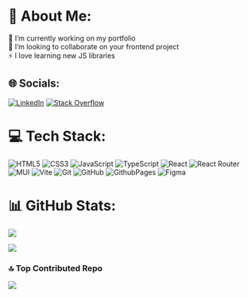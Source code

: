 <!---
NikAfz/NikAfz is a ✨ special ✨ repository because its `README.md` (this file) appears on your GitHub profile.
You can click the Preview link to take a look at your changes.
--->

# 💫 About Me:
👤 I’m currently working on my portfolio<br>🤝 I’m looking to collaborate on your frontend project<br>⚡ I love learning new JS libraries 


## 🌐 Socials:
[![LinkedIn](https://img.shields.io/badge/LinkedIn-%230077B5.svg?logo=linkedin&logoColor=white)](https://linkedin.com/in/nik-afz) [![Stack Overflow](https://img.shields.io/badge/-Stackoverflow-FE7A16?logo=stack-overflow&logoColor=white)](https://stackoverflow.com/users/22987908) 

# 💻 Tech Stack:
![HTML5](https://img.shields.io/badge/html5-%23E34F26.svg?style=for-the-badge&logo=html5&logoColor=white) 
![CSS3](https://img.shields.io/badge/css3-%231572B6.svg?style=for-the-badge&logo=css3&logoColor=white) 
![JavaScript](https://img.shields.io/badge/javascript-%23323330.svg?style=for-the-badge&logo=javascript&logoColor=%23F7DF1E)
![TypeScript](https://img.shields.io/badge/typescript-%23007ACC.svg?style=for-the-badge&logo=typescript&logoColor=white) 
![React](https://img.shields.io/badge/react-%2320232a.svg?style=for-the-badge&logo=react&logoColor=%2361DAFB) 
![React Router](https://img.shields.io/badge/React_Router-CA4245?style=for-the-badge&logo=react-router&logoColor=white) 
![MUI](https://img.shields.io/badge/MUI-%230081CB.svg?style=for-the-badge&logo=mui&logoColor=white) 
![Vite](https://img.shields.io/badge/vite-%23646CFF.svg?style=for-the-badge&logo=vite&logoColor=white) 
![Git](https://img.shields.io/badge/git-%23F05033.svg?style=for-the-badge&logo=git&logoColor=white) 
![GitHub](https://img.shields.io/badge/github-%23121011.svg?style=for-the-badge&logo=github&logoColor=white) 
![GithubPages](https://img.shields.io/badge/github%20pages-121013?style=for-the-badge&logo=github&logoColor=white) 
![Figma](https://img.shields.io/badge/figma-%23F24E1E.svg?style=for-the-badge&logo=figma&logoColor=white) 
# 📊 GitHub Stats:
![](https://github-readme-stats.vercel.app/api?username=NikAfz&theme=tokyonight&hide_border=true&include_all_commits=false&count_private=false)<br/>

![](https://github-readme-stats.vercel.app/api/top-langs/?username=NikAfz&theme=tokyonight&hide_border=true&include_all_commits=false&count_private=false&layout=compact)
<!---
### ✍️ Random Dev Quote
![](https://quotes-github-readme.vercel.app/api?type=vetical&theme=tokyonight)
--->
### 🔝 Top Contributed Repo
![](https://github-contributor-stats.vercel.app/api?username=NikAfz&limit=5&theme=dark&combine_all_yearly_contributions=true)

<!-- Proudly created with GPRM ( https://gprm.itsvg.in ) -->
